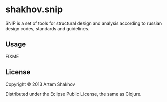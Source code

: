 # shakhov.snip

SNIP is a set of tools for structural design and analysis according to russian design codes, standards and guidelines.

## Usage

FIXME

## License

Copyright © 2013 Artem Shakhov

Distributed under the Eclipse Public License, the same as Clojure.
